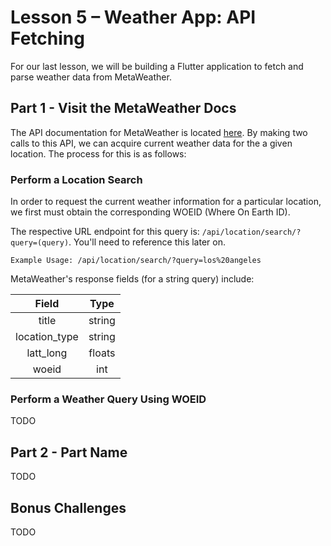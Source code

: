 # Lesson 5 – Weather App: API Fetching
For our last lesson, we will be building a Flutter application to fetch and parse weather data from MetaWeather.

## Part 1 - Visit the MetaWeather Docs
The API documentation for MetaWeather is located [here](https://www.metaweather.com/api/).  By making two calls to this API, we can acquire current weather data for the a given location.  The process for this is as follows:

### Perform a Location Search
In order to request the current weather information for a particular location, we first must obtain the corresponding WOEID (Where On Earth ID).

The respective URL endpoint for this query is: `/api/location/search/?query=(query)`.  You'll need to reference this later on.

```
Example Usage: /api/location/search/?query=los%20angeles
```

MetaWeather's response fields (for a string query) include:

| Field        | Type  |
|:------------:|:-----:|
| title        | string|
| location_type| string|
| latt_long    | floats|
| woeid        | int   |

### Perform a Weather Query Using WOEID
TODO

## Part 2 - Part Name
TODO

## Bonus Challenges
TODO
